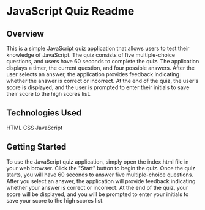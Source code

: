 # JavaScript Quiz Readme

## Overview
This is a simple JavaScript quiz application that allows users to test their knowledge of JavaScript. The quiz consists of five multiple-choice questions, and users have 60 seconds to complete the quiz. The application displays a timer, the current question, and four possible answers. After the user selects an answer, the application provides feedback indicating whether the answer is correct or incorrect. At the end of the quiz, the user's score is displayed, and the user is prompted to enter their initials to save their score to the high scores list.

## Technologies Used
HTML
CSS
JavaScript

## Getting Started
To use the JavaScript quiz application, simply open the index.html file in your web browser. Click the "Start" button to begin the quiz. Once the quiz starts, you will have 60 seconds to answer five multiple-choice questions. After you select an answer, the application will provide feedback indicating whether your answer is correct or incorrect. At the end of the quiz, your score will be displayed, and you will be prompted to enter your initials to save your score to the high scores list.